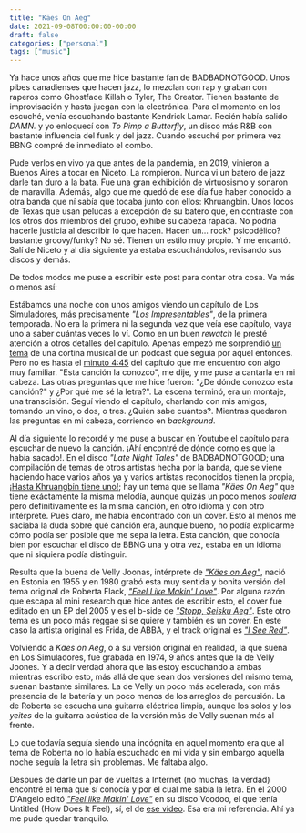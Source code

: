 ```yaml
---
title: "Käes On Aeg"
date: 2021-09-08T00:00:00-00:00
draft: false
categories: ["personal"]
tags: ["music"]
---
```


Ya hace unos años que me hice bastante fan de BADBADNOTGOOD. Unos pibes canadienses que hacen jazz, lo mezclan con rap y graban con raperos como Ghostface Killah o Tyler, The Creator. Tienen bastante de improvisación y hasta juegan con la electrónica. Para el momento en los escuché, venía escuchando bastante Kendrick Lamar. Recién había salido _DAMN._ y yo enloquecí con _To Pimp a Butterfly_, un disco más R&B con bastante influencia del funk y del jazz. Cuando escuché por primera vez BBNG compré de inmediato el combo. 

Pude verlos en vivo ya que antes de la pandemia, en 2019, vinieron a Buenos Aires a tocar en Niceto. La rompieron. Nunca vi un batero de jazz darle tan duro a la bata. Fue una gran exhibición de virtuosismo y sonaron de maravilla. Además, algo que me quedó de ese día fue haber conocido a otra banda que ní sabía que tocaba junto con ellos: Khruangbin. Unos locos de Texas que usan pelucas a excepción de su batero que, en contraste con los otros dos miembros del grupo, exhibe su cabeza rapada. No podría hacerle justicia al describir lo que hacen. Hacen un... rock? psicodélico? bastante groovy/funky? No sé. Tienen un estilo muy propio. Y me encantó. Salí de Niceto y al dia siguiente ya estaba escuchándolos, revisando sus discos y demás. 

De todos modos me puse a escribir este post para contar otra cosa. Va más o menos así: 

Estábamos una noche con unos amigos viendo un capítulo de Los Simuladores, más precisamente _"Los Impresentables"_, de la primera temporada. No era la primera ni la segunda vez que veía ese capítulo, vaya uno a saber cuántas veces lo ví. Como en un buen _rewatch_ le presté atención a otros detalles del capítulo. Apenas empezó me sorprendió [un tema](https://www.youtube.com/watch?v=hxE0poOnmCg) de una cortina musical de un podcast que seguía por aquel entonces. Pero no es hasta el [minuto 4:45](https://youtu.be/UnpbrasTzNU?list=PLIu-MxTFNpx__rkTZAovlWlMWFsDrRRzf&t=285) del capítulo que me encuentro con algo muy familiar. "Esta canción la conozco", me dije, y me puse a cantarla en mi cabeza. Las otras preguntas que me hice fueron: "¿De dónde conozco esta canción?" y ¿Por qué me sé la letra?". La escena terminó, era un montaje, una transcisión. Seguí viendo el capítulo, charlando con mis amigos, tomando un vino, o dos, o tres. ¿Quién sabe cuántos?. Mientras quedaron las preguntas en mi cabeza, corriendo en _background_. 

Al día siguiente lo recordé y me puse a buscar en Youtube el capítulo para escuchar de nuevo la canción. ¡Ahí encontré de dónde corno es que la había sacado!. En el disco _"Late Night Tales"_ de BADBADNOTGOOD; una compilación de temas de otros artistas hecha por la banda, que se viene haciendo hace varios años ya y varios artistas reconocidos tienen la propia, [¡Hasta Khruangbin tiene uno!](https://www.youtube.com/watch?v=tyYcnFpk1c8&list=PLtXgoib6N-yKoJ4HtayVNUEF5nLQw5brd); hay un tema que se llama _"Käes On Aeg"_ que tiene exáctamente la misma melodía, aunque quizás un poco menos _soulera_ pero definitivamente es la misma canción, en otro idioma y con otro intérprete. Pues claro, me había encontrado con un cover. Esto al menos me saciaba la duda sobre qué canción era, aunque bueno, no podía explicarme cómo podía ser posible que me sepa la letra. Esta canción, que conocía bien por escuchar el disco de BBNG una y otra vez, estaba en un idioma que ni siquiera podía distinguir. 

Resulta que la buena de Velly Joonas, intérprete de [_"Käes on Aeg"_](https://www.youtube.com/watch?v=QfwHuDCC7Xw), nació en Estonia en 1955 y en 1980 grabó esta muy sentida y bonita versión del tema original de Roberta Flack, [_"Feel Like Makin' Love"_](https://www.youtube.com/watch?v=ySlLq9t2qgc). Por alguna razón que escapa al mini research que hice antes de escribir esto, el cover fue editado en un EP del 2005 y es el b-side de [_"Stopp, Seisku Aeg"_](https://www.youtube.com/watch?v=FEb68L-3UWY&t=113s).  Este otro tema es un poco más reggae si se quiere y también es un cover. En este caso la artista original es Frida, de ABBA, y el track original es [_"I See Red"_](https://www.youtube.com/watch?v=pgobS1ziOSQ).

Volviendo a _Käes on Aeg_, o a su versión original en realidad, la que suena en Los Simuladores, fue grabada en 1974, 9 años antes que la de Velly Joones. Y a decir verdad ahora que las estoy escuchando a ambas mientras escribo esto, más allá de que sean dos versiones del mismo tema, suenan bastante similares. La de Velly un poco más acelerada, con más presencia de la batería y un poco menos de los arreglos de percusión. La de Roberta se escucha una guitarra eléctrica limpia, aunque los solos y los _yeites_ de la guitarra acústica de la versión más de Velly suenan más al frente. 

Lo que todavía seguía siendo una incógnita en aquel momento era que al tema de Roberta no lo había escuchado en mi vida y sin embargo aquella noche seguía la letra sin problemas. Me faltaba algo. 

Despues de darle un par de vueltas a Internet (no muchas, la verdad) encontré el tema que sí conocía y por el cual me sabía la letra. En el 2000 D'Angelo editó [_"Feel like Makin' Love"_](https://www.youtube.com/watch?v=SMuMMhfHaNw) en su disco Voodoo, el que tenía Untitled (How Does It Feel), sí, el de [ese video](https://www.youtube.com/watch?v=SxVNOnPyvIU). Esa era mi referencia. Ahí ya me pude quedar tranquilo. 
